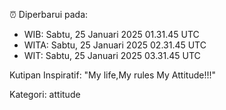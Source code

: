 ⏰ Diperbarui pada:
- WIB: Sabtu, 25 Januari 2025 01.31.45 UTC
- WITA: Sabtu, 25 Januari 2025 02.31.45 UTC
- WIT: Sabtu, 25 Januari 2025 03.31.45 UTC

Kutipan Inspiratif:
"My life,My rules My Attitude!!!"


Kategori: attitude

